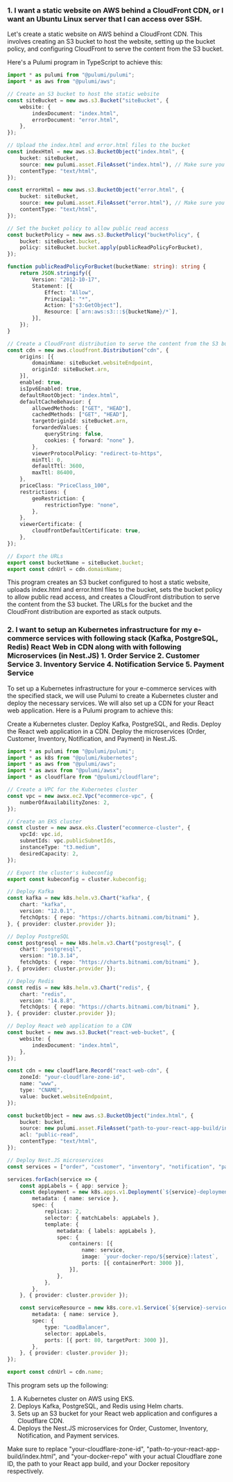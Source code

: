 ### 1. I want a static website on AWS behind a CloudFront CDN, or I want an Ubuntu Linux server that I can access over SSH.
Let's create a static website on AWS behind a CloudFront CDN. This involves creating an S3 bucket to host the website, setting up the bucket policy, and configuring CloudFront to serve the content from the S3 bucket.

Here's a Pulumi program in TypeScript to achieve this:
```TypeScript
import * as pulumi from "@pulumi/pulumi";
import * as aws from "@pulumi/aws";

// Create an S3 bucket to host the static website
const siteBucket = new aws.s3.Bucket("siteBucket", {
    website: {
        indexDocument: "index.html",
        errorDocument: "error.html",
    },
});

// Upload the index.html and error.html files to the bucket
const indexHtml = new aws.s3.BucketObject("index.html", {
    bucket: siteBucket,
    source: new pulumi.asset.FileAsset("index.html"), // Make sure you have this file locally
    contentType: "text/html",
});

const errorHtml = new aws.s3.BucketObject("error.html", {
    bucket: siteBucket,
    source: new pulumi.asset.FileAsset("error.html"), // Make sure you have this file locally
    contentType: "text/html",
});

// Set the bucket policy to allow public read access
const bucketPolicy = new aws.s3.BucketPolicy("bucketPolicy", {
    bucket: siteBucket.bucket,
    policy: siteBucket.bucket.apply(publicReadPolicyForBucket),
});

function publicReadPolicyForBucket(bucketName: string): string {
    return JSON.stringify({
        Version: "2012-10-17",
        Statement: [{
            Effect: "Allow",
            Principal: "*",
            Action: ["s3:GetObject"],
            Resource: [`arn:aws:s3:::${bucketName}/*`],
        }],
    });
}

// Create a CloudFront distribution to serve the content from the S3 bucket
const cdn = new aws.cloudfront.Distribution("cdn", {
    origins: [{
        domainName: siteBucket.websiteEndpoint,
        originId: siteBucket.arn,
    }],
    enabled: true,
    isIpv6Enabled: true,
    defaultRootObject: "index.html",
    defaultCacheBehavior: {
        allowedMethods: ["GET", "HEAD"],
        cachedMethods: ["GET", "HEAD"],
        targetOriginId: siteBucket.arn,
        forwardedValues: {
            queryString: false,
            cookies: { forward: "none" },
        },
        viewerProtocolPolicy: "redirect-to-https",
        minTtl: 0,
        defaultTtl: 3600,
        maxTtl: 86400,
    },
    priceClass: "PriceClass_100",
    restrictions: {
        geoRestriction: {
            restrictionType: "none",
        },
    },
    viewerCertificate: {
        cloudfrontDefaultCertificate: true,
    },
});

// Export the URLs
export const bucketName = siteBucket.bucket;
export const cdnUrl = cdn.domainName;
```
This program creates an S3 bucket configured to host a static website, uploads index.html and error.html files to the bucket, sets the bucket policy to allow public read access, and creates a CloudFront distribution to serve the content from the S3 bucket. The URLs for the bucket and the CloudFront distribution are exported as stack outputs.

### 2. I want to setup an Kubernetes infrastructure for my e-commerce services with following stack (Kafka, PostgreSQL, Redis) React Web in CDN along with with following Microservices (in Nest.JS) 1. Order Service 2. Customer Service 3. Inventory Service 4. Notification Service 5. Payment Service

To set up a Kubernetes infrastructure for your e-commerce services with the specified stack, we will use Pulumi to create a Kubernetes cluster and deploy the necessary services. We will also set up a CDN for your React web application. Here is a Pulumi program to achieve this:

Create a Kubernetes cluster.
Deploy Kafka, PostgreSQL, and Redis.
Deploy the React web application in a CDN.
Deploy the microservices (Order, Customer, Inventory, Notification, and Payment) in Nest.JS.
```TypeScript
import * as pulumi from "@pulumi/pulumi";
import * as k8s from "@pulumi/kubernetes";
import * as aws from "@pulumi/aws";
import * as awsx from "@pulumi/awsx";
import * as cloudflare from "@pulumi/cloudflare";

// Create a VPC for the Kubernetes cluster
const vpc = new awsx.ec2.Vpc("ecommerce-vpc", {
    numberOfAvailabilityZones: 2,
});

// Create an EKS cluster
const cluster = new awsx.eks.Cluster("ecommerce-cluster", {
    vpcId: vpc.id,
    subnetIds: vpc.publicSubnetIds,
    instanceType: "t3.medium",
    desiredCapacity: 2,
});

// Export the cluster's kubeconfig
export const kubeconfig = cluster.kubeconfig;

// Deploy Kafka
const kafka = new k8s.helm.v3.Chart("kafka", {
    chart: "kafka",
    version: "12.0.1",
    fetchOpts: { repo: "https://charts.bitnami.com/bitnami" },
}, { provider: cluster.provider });

// Deploy PostgreSQL
const postgresql = new k8s.helm.v3.Chart("postgresql", {
    chart: "postgresql",
    version: "10.3.14",
    fetchOpts: { repo: "https://charts.bitnami.com/bitnami" },
}, { provider: cluster.provider });

// Deploy Redis
const redis = new k8s.helm.v3.Chart("redis", {
    chart: "redis",
    version: "14.8.8",
    fetchOpts: { repo: "https://charts.bitnami.com/bitnami" },
}, { provider: cluster.provider });

// Deploy React web application to a CDN
const bucket = new aws.s3.Bucket("react-web-bucket", {
    website: {
        indexDocument: "index.html",
    },
});

const cdn = new cloudflare.Record("react-web-cdn", {
    zoneId: "your-cloudflare-zone-id",
    name: "www",
    type: "CNAME",
    value: bucket.websiteEndpoint,
});

const bucketObject = new aws.s3.BucketObject("index.html", {
    bucket: bucket,
    source: new pulumi.asset.FileAsset("path-to-your-react-app-build/index.html"),
    acl: "public-read",
    contentType: "text/html",
});

// Deploy Nest.JS microservices
const services = ["order", "customer", "inventory", "notification", "payment"];

services.forEach(service => {
    const appLabels = { app: service };
    const deployment = new k8s.apps.v1.Deployment(`${service}-deployment`, {
        metadata: { name: service },
        spec: {
            replicas: 2,
            selector: { matchLabels: appLabels },
            template: {
                metadata: { labels: appLabels },
                spec: {
                    containers: [{
                        name: service,
                        image: `your-docker-repo/${service}:latest`,
                        ports: [{ containerPort: 3000 }],
                    }],
                },
            },
        },
    }, { provider: cluster.provider });

    const serviceResource = new k8s.core.v1.Service(`${service}-service`, {
        metadata: { name: service },
        spec: {
            type: "LoadBalancer",
            selector: appLabels,
            ports: [{ port: 80, targetPort: 3000 }],
        },
    }, { provider: cluster.provider });
});

export const cdnUrl = cdn.name;
```
This program sets up the following:

1. A Kubernetes cluster on AWS using EKS.
2. Deploys Kafka, PostgreSQL, and Redis using Helm charts.
3. Sets up an S3 bucket for your React web application and configures a Cloudflare CDN.
4. Deploys the Nest.JS microservices for Order, Customer, Inventory, Notification, and Payment services.

Make sure to replace "your-cloudflare-zone-id", "path-to-your-react-app-build/index.html", and "your-docker-repo" with your actual Cloudflare zone ID, the path to your React app build, and your Docker repository respectively.
